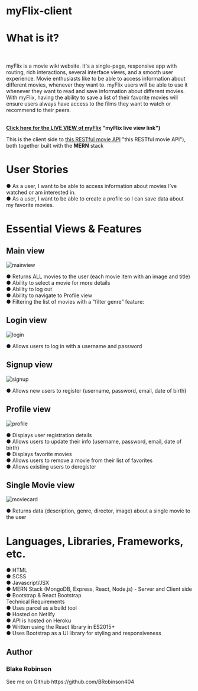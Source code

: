 # myFlix-client

<h1>What is it?</h1> <br>

myFlix is a movie wiki website. It's a single-page, responsive app with routing, rich interactions, several interface views,
and a smooth user experience. Movie enthusiasts like to be able to access information about different movies,
whenever they want to. myFlix users will be able to use it whenever they want to read and save information
about different movies. With myFlix, having the ability to save a list of their favorite movies will ensure
users always have access to the films they want to watch or recommend to their peers.
<br>
<br>

**[Click here for the LIVE VIEW of myFlix](https://myflix404.netlify.app/) "myFlix live view link")**

This is the client side to  [this RESTful movie API](https://github.com/BRobinson404/MyFlix) "this RESTful movie API"), both together built with the **MERN** stack

<h1>User Stories</h1>
● As a user, I want to be able to access information about  movies I’ve watched or am interested in.<br>
● As a user, I want to be able to create a profile so I can save data about my favorite movies.<br>

<h1>Essential Views & Features</h1>
<h2>Main view</h2>

![mainview](https://github.com/BRobinson404/MyFlix-client/assets/122922678/a1cb6138-6914-4b5f-8b85-fe311d01e531)


● Returns ALL movies to the user (each movie item with an image and title)<br>
● Ability to select a movie for more details<br>
● Ability to log out<br>
● Ability to navigate to Profile view<br>
● Filtering the list of movies with a “filter genre” feature:<br>


<h2>Login view</h2>


![login](https://github.com/BRobinson404/MyFlix-client/assets/122922678/67de746a-d1eb-4746-8f8e-345ed918f4b5)


● Allows users to log in with a username and password

<h2>Signup view</h2>


![signup](https://github.com/BRobinson404/MyFlix-client/assets/122922678/f0fd9fca-0840-41f1-b92b-64679c10ce8e)


● Allows new users to register (username, password, email, date of birth)<br>

<h2>Profile view</h2>

![profile](https://github.com/BRobinson404/MyFlix-client/assets/122922678/471e63ca-0fe3-4c6f-9634-372743e8b55a)


● Displays user registration details<br>
● Allows users to update their info (username, password, email, date of birth)<br>
● Displays favorite movies<br>
● Allows users to remove a movie from their list of favorites<br>
● Allows existing users to deregister<br>

<h2>Single Movie view</h2>

![moviecard](https://github.com/BRobinson404/MyFlix-client/assets/122922678/069a0675-99ca-4007-8cb2-67c618e3ac82)


● Returns data (description, genre, director, image) about a single movie to the user

<h1>Languages, Libraries, Frameworks, etc.</h1>
● HTML <br>
● SCSS<br>
● Javascript/JSX<br>
● MERN Stack (MongoDB, Express, React, Node.js) - Server and Client side<br>
● Bootstrap & React Bootstrap<br>
Technical Requirements<br>
● Uses parcel as a build tool<br>
● Hosted on Netlify<br>
● API is hosted on Heroku<br>
● Written using the React library in ES2015+<br>
● Uses Bootstrap as a UI library for styling and responsiveness<br>
<h2>Author</h2>
 
<h3>Blake Robinson</h3>
See me on Github https://github.com/BRobinson404
